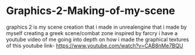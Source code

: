# Graphics-2-Making-of-my-scene
graphics 2 is my scene creation that i made in unrealengine 
that i made by myself creating a greek scene/combat zone inspired by farcry
i have a youtube video of me going into depth on how i made the graphical textures of this
youtube link- https://www.youtube.com/watch?v=CAB8nMe7BQU
